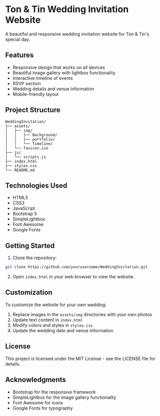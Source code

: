 # Ton & Tin Wedding Invitation Website

A beautiful and responsive wedding invitation website for Ton & Tin's special day.

## Features

- Responsive design that works on all devices
- Beautiful image gallery with lightbox functionality
- Interactive timeline of events
- RSVP section
- Wedding details and venue information
- Mobile-friendly layout

## Project Structure

```
WeddingInvitation/
├── assets/
│   ├── img/
│   │   ├── Background/
│   │   ├── portfolio/
│   │   └── Timeline/
│   └── favicon.ico
├── js/
│   └── scripts.js
├── index.html
├── styles.css
└── README.md
```

## Technologies Used

- HTML5
- CSS3
- JavaScript
- Bootstrap 5
- SimpleLightbox
- Font Awesome
- Google Fonts

## Getting Started

1. Clone the repository:
```bash
git clone https://github.com/yourusername/WeddingInvitation.git
```

2. Open `index.html` in your web browser to view the website.

## Customization

To customize the website for your own wedding:

1. Replace images in the `assets/img` directories with your own photos
2. Update text content in `index.html`
3. Modify colors and styles in `styles.css`
4. Update the wedding date and venue information

## License

This project is licensed under the MIT License - see the LICENSE file for details.

## Acknowledgments

- Bootstrap for the responsive framework
- SimpleLightbox for the image gallery functionality
- Font Awesome for icons
- Google Fonts for typography 